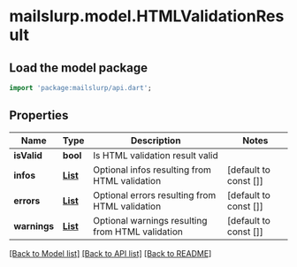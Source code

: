 # mailslurp.model.HTMLValidationResult

## Load the model package
```dart
import 'package:mailslurp/api.dart';
```

## Properties
Name | Type | Description | Notes
------------ | ------------- | ------------- | -------------
**isValid** | **bool** | Is HTML validation result valid | 
**infos** | [**List<ValidationMessage>**](ValidationMessage) | Optional infos resulting from HTML validation | [default to const []]
**errors** | [**List<ValidationMessage>**](ValidationMessage) | Optional errors resulting from HTML validation | [default to const []]
**warnings** | [**List<ValidationMessage>**](ValidationMessage) | Optional warnings resulting from HTML validation | [default to const []]

[[Back to Model list]](../README#documentation-for-models) [[Back to API list]](../README#documentation-for-api-endpoints) [[Back to README]](../README)


